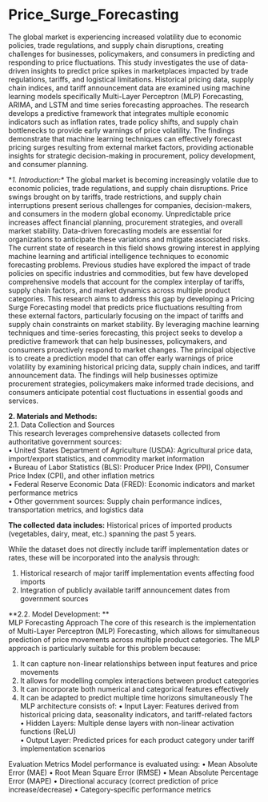 # Price_Surge_Forecasting


The global market is experiencing increased volatility due to economic policies, trade 
regulations, and supply chain disruptions, creating challenges for businesses, 
policymakers, and consumers in predicting and responding to price fluctuations. This study 
investigates the use of data-driven insights to predict price spikes in marketplaces impacted 
by trade regulations, tariffs, and logistical limitations. Historical pricing data, supply chain 
indices, and tariff announcement data are examined using machine learning models 
specifically Multi-Layer Perceptron (MLP) Forecasting, ARIMA, and LSTM and time
series forecasting approaches. The research develops a predictive framework that integrates 
multiple economic indicators such as inflation rates, trade policy shifts, and supply chain 
bottlenecks to provide early warnings of price volatility. The findings demonstrate that 
machine learning techniques can effectively forecast pricing surges resulting from external 
market factors, providing actionable insights for strategic decision-making in procurement, 
policy development, and consumer planning. 


**1.	Introduction:\**
The global market is becoming increasingly volatile due to economic policies, trade regulations, and supply chain disruptions. Price swings brought on by tariffs, trade restrictions, and supply chain interruptions present serious challenges for companies, decision-makers, and consumers in the modern global economy. Unpredictable price increases affect financial planning, procurement strategies, and overall market stability. Data-driven forecasting models are essential for organizations to anticipate these variations and mitigate associated risks.
The current state of research in this field shows growing interest in applying machine learning and artificial intelligence techniques to economic forecasting problems. Previous studies have explored the impact of trade policies on specific industries and commodities, but few have developed comprehensive models that account for the complex interplay of tariffs, supply chain factors, and market dynamics across multiple product categories.
This research aims to address this gap by developing a Pricing Surge Forecasting model that predicts price fluctuations resulting from these external factors, particularly focusing on the impact of tariffs and supply chain constraints on market stability. By leveraging machine learning techniques and time-series forecasting, this project seeks to develop a predictive framework that can help businesses, policymakers, and consumers proactively respond to market changes.
The principal objective is to create a prediction model that can offer early warnings of price volatility by examining historical pricing data, supply chain indices, and tariff announcement data. The findings will help businesses optimize procurement strategies, policymakers make informed trade decisions, and consumers anticipate potential cost fluctuations in essential goods and services.

**2.	Materials and Methods:**\
2.1. Data Collection and Sources\
This research leverages comprehensive datasets collected from authoritative government sources:\
•	United States Department of Agriculture (USDA): Agricultural price data, import/export statistics, and commodity market information\
•	Bureau of Labor Statistics (BLS): Producer Price Index (PPI), Consumer Price Index (CPI), and other inflation metrics\
•	Federal Reserve Economic Data (FRED): Economic indicators and market performance metrics\
•	Other government sources: Supply chain performance indices, transportation metrics, and logistics data


**The collected data includes:**
Historical prices of imported products (vegetables, dairy, meat, etc.) spanning the past 5 years.

While the dataset does not directly include tariff implementation dates or rates, these will be incorporated into the analysis through:
1.	Historical research of major tariff implementation events affecting food imports
2.	Integration of publicly available tariff announcement dates from government sources

**2.2. Model Development: **\
MLP Forecasting Approach
The core of this research is the implementation of Multi-Layer Perceptron (MLP) Forecasting, which allows for simultaneous prediction of price movements across multiple product categories. The MLP approach is particularly suitable for this problem because:
1.	It can capture non-linear relationships between input features and price movements
2.	It allows for modelling complex interactions between product categories
3.	It can incorporate both numerical and categorical features effectively
4.	It can be adapted to predict multiple time horizons simultaneously
The MLP architecture consists of:
•	Input Layer: Features derived from historical pricing data, seasonality indicators, and tariff-related factors\
•	Hidden Layers: Multiple dense layers with non-linear activation functions (ReLU)\
•	Output Layer: Predicted prices for each product category under tariff implementation scenarios

Evaluation Metrics
Model performance is evaluated using:
•	Mean Absolute Error (MAE)
•	Root Mean Square Error (RMSE)
•	Mean Absolute Percentage Error (MAPE)
•	Directional accuracy (correct prediction of price increase/decrease)
•	Category-specific performance metrics
